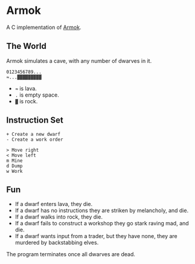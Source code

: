 Armok
=====

A C implementation of [Armok](https://github.com/Frib/Armok).


The World
---------

Armok simulates a cave, with any number of dwarves in it.

```
0123456789...
≈...▓▓▓▓▓▓▓▓▓
````

* `≈` is lava.
* `.` is empty space.
* `▓` is rock.


Instruction Set
---------------

```
+ Create a new dwarf
- Create a work order

> Move right
< Move left
m Mine
d Dump
w Work
```

Fun
---

* If a dwarf enters lava, they die.
* If a dwarf has no instructions they are striken by melancholy, and die.
* If a dwarf walks into rock, they die.
* If a dwarf fails to construct a workshop they go stark raving mad, and die.
* If a dwarf wants input from a trader, but they have none, they are murdered
  by backstabbing elves.

The program terminates once all dwarves are dead.
